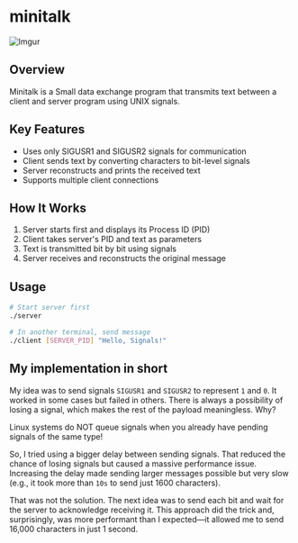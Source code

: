# minitalk

![Imgur](https://i.imgur.com/5KJF2zM.png)

## Overview
Minitalk is a Small data exchange program that transmits text between a client and server program using UNIX signals.


## Key Features
- Uses only SIGUSR1 and SIGUSR2 signals for communication
- Client sends text by converting characters to bit-level signals
- Server reconstructs and prints the received text
- Supports multiple client connections

## How It Works
1. Server starts first and displays its Process ID (PID)
2. Client takes server's PID and text as parameters
3. Text is transmitted bit by bit using signals
4. Server receives and reconstructs the original message

## Usage
```bash
# Start server first
./server

# In another terminal, send message
./client [SERVER_PID] "Hello, Signals!"
```
## My implementation in short

My idea was to send signals `SIGUSR1` and `SIGUSR2` to represent `1` and `0`. It worked in some cases but failed in others. There is always a possibility of losing a signal, which makes the rest of the payload meaningless. Why?

Linux systems do NOT queue signals when you already have pending signals of the same type!

So, I tried using a bigger delay between sending signals. That reduced the chance of losing signals but caused a massive performance issue. Increasing the delay made sending larger messages possible but very slow (e.g., it took more than `10s` to send just 1600 characters).

That was not the solution. The next idea was to send each bit and wait for the server to acknowledge receiving it. This approach did the trick and, surprisingly, was more performant than I expected—it allowed me to send 16,000 characters in just 1 second.
